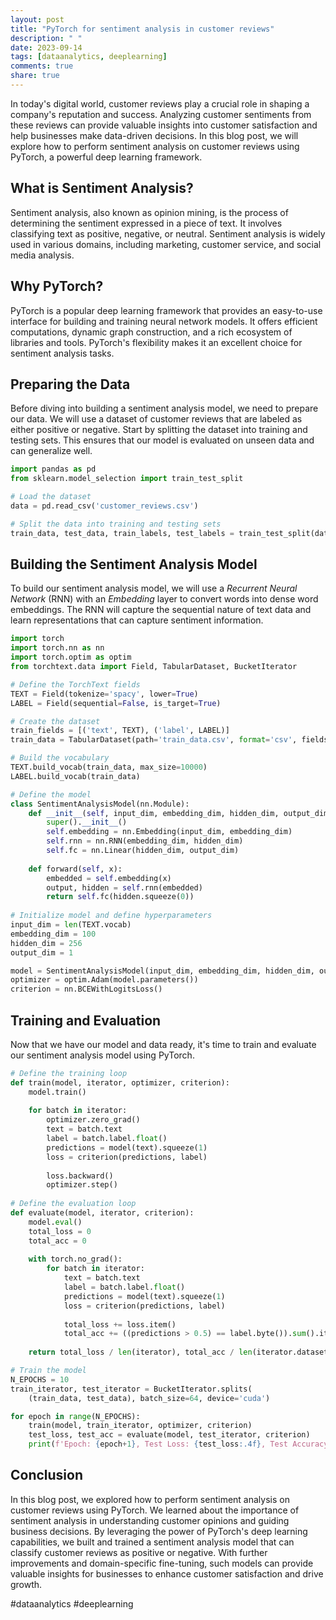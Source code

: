 ```yaml
---
layout: post
title: "PyTorch for sentiment analysis in customer reviews"
description: " "
date: 2023-09-14
tags: [dataanalytics, deeplearning]
comments: true
share: true
---
```


In today's digital world, customer reviews play a crucial role in shaping a company's reputation and success. Analyzing customer sentiments from these reviews can provide valuable insights into customer satisfaction and help businesses make data-driven decisions. In this blog post, we will explore how to perform sentiment analysis on customer reviews using PyTorch, a powerful deep learning framework.

## What is Sentiment Analysis?

Sentiment analysis, also known as opinion mining, is the process of determining the sentiment expressed in a piece of text. It involves classifying text as positive, negative, or neutral. Sentiment analysis is widely used in various domains, including marketing, customer service, and social media analysis.

## Why PyTorch?

PyTorch is a popular deep learning framework that provides an easy-to-use interface for building and training neural network models. It offers efficient computations, dynamic graph construction, and a rich ecosystem of libraries and tools. PyTorch's flexibility makes it an excellent choice for sentiment analysis tasks.

## Preparing the Data

Before diving into building a sentiment analysis model, we need to prepare our data. We will use a dataset of customer reviews that are labeled as either positive or negative. Start by splitting the dataset into training and testing sets. This ensures that our model is evaluated on unseen data and can generalize well.

```python
import pandas as pd
from sklearn.model_selection import train_test_split

# Load the dataset
data = pd.read_csv('customer_reviews.csv')

# Split the data into training and testing sets
train_data, test_data, train_labels, test_labels = train_test_split(data['review'], data['sentiment'], test_size=0.2, random_state=42)
```

## Building the Sentiment Analysis Model

To build our sentiment analysis model, we will use a *Recurrent Neural Network* (RNN) with an *Embedding* layer to convert words into dense word embeddings. The RNN will capture the sequential nature of text data and learn representations that can capture sentiment information.

```python
import torch
import torch.nn as nn
import torch.optim as optim
from torchtext.data import Field, TabularDataset, BucketIterator

# Define the TorchText fields
TEXT = Field(tokenize='spacy', lower=True)
LABEL = Field(sequential=False, is_target=True)

# Create the dataset
train_fields = [('text', TEXT), ('label', LABEL)]
train_data = TabularDataset(path='train_data.csv', format='csv', fields=train_fields)

# Build the vocabulary
TEXT.build_vocab(train_data, max_size=10000)
LABEL.build_vocab(train_data)

# Define the model
class SentimentAnalysisModel(nn.Module):
    def __init__(self, input_dim, embedding_dim, hidden_dim, output_dim):
        super().__init__()
        self.embedding = nn.Embedding(input_dim, embedding_dim)
        self.rnn = nn.RNN(embedding_dim, hidden_dim)
        self.fc = nn.Linear(hidden_dim, output_dim)
        
    def forward(self, x):
        embedded = self.embedding(x)
        output, hidden = self.rnn(embedded)
        return self.fc(hidden.squeeze(0))
        
# Initialize model and define hyperparameters
input_dim = len(TEXT.vocab)
embedding_dim = 100
hidden_dim = 256
output_dim = 1

model = SentimentAnalysisModel(input_dim, embedding_dim, hidden_dim, output_dim)
optimizer = optim.Adam(model.parameters())
criterion = nn.BCEWithLogitsLoss()
```

## Training and Evaluation

Now that we have our model and data ready, it's time to train and evaluate our sentiment analysis model using PyTorch.

```python
# Define the training loop
def train(model, iterator, optimizer, criterion):
    model.train()
    
    for batch in iterator:
        optimizer.zero_grad()
        text = batch.text
        label = batch.label.float()
        predictions = model(text).squeeze(1)
        loss = criterion(predictions, label)
        
        loss.backward()
        optimizer.step()
        
# Define the evaluation loop
def evaluate(model, iterator, criterion):
    model.eval()
    total_loss = 0
    total_acc = 0
    
    with torch.no_grad():
        for batch in iterator:
            text = batch.text
            label = batch.label.float()
            predictions = model(text).squeeze(1)
            loss = criterion(predictions, label)
            
            total_loss += loss.item()
            total_acc += ((predictions > 0.5) == label.byte()).sum().item()
            
    return total_loss / len(iterator), total_acc / len(iterator.dataset)

# Train the model
N_EPOCHS = 10
train_iterator, test_iterator = BucketIterator.splits(
    (train_data, test_data), batch_size=64, device='cuda')

for epoch in range(N_EPOCHS):
    train(model, train_iterator, optimizer, criterion)
    test_loss, test_acc = evaluate(model, test_iterator, criterion)
    print(f'Epoch: {epoch+1}, Test Loss: {test_loss:.4f}, Test Accuracy: {test_acc:.4f}')
```

## Conclusion

In this blog post, we explored how to perform sentiment analysis on customer reviews using PyTorch. We learned about the importance of sentiment analysis in understanding customer opinions and guiding business decisions. By leveraging the power of PyTorch's deep learning capabilities, we built and trained a sentiment analysis model that can classify customer reviews as positive or negative. With further improvements and domain-specific fine-tuning, such models can provide valuable insights for businesses to enhance customer satisfaction and drive growth.

#dataanalytics #deeplearning